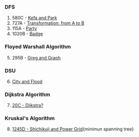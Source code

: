 ### DFS
1. 580C - [Kefa and Park](https://codeforces.com/problemset/problem/580/C)
2. 727A - [Transformation: from A to B](https://codeforces.com/contest/727/problem/A)
3. 115A - [Party](https://codeforces.com/problemset/problem/115/A)
4. 1020B - [Badge](https://codeforces.com/problemset/problem/1020/B)

### Floyed Warshall Algorithm
5. 295B - [Greg and Graph](https://codeforces.com/problemset/problem/295/B)

### DSU
6. [City and Flood](https://www.hackerearth.com/practice/data-structures/disjoint-data-strutures/basics-of-disjoint-data-structures/practice-problems/algorithm/city-and-flood-1/)

### Dijkstra Algorithm
7. [20C - Dijkstra?](https://codeforces.com/problemset/problem/20/C)

### Kruskal's Algorithm
8. [1245D - Shichikuji and Power Grid](https://codeforces.com/contest/1245/problem/D){minimun spanning tree}
